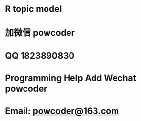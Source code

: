 # R topic model
# 加微信 powcoder

# QQ 1823890830

# Programming Help Add Wechat powcoder

# Email: powcoder@163.com

